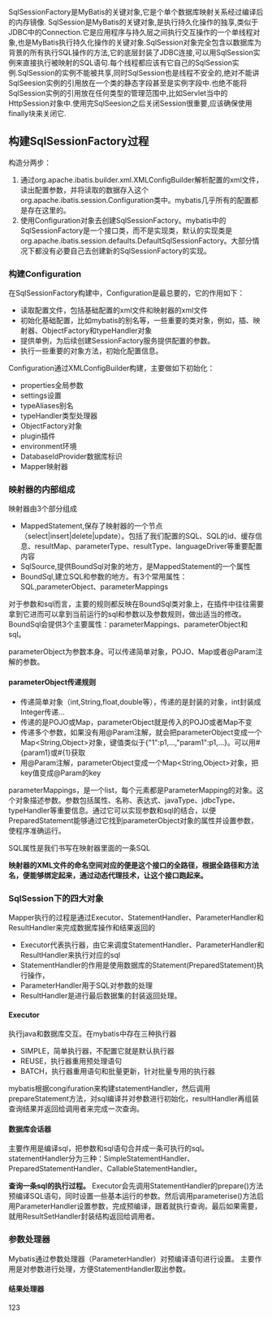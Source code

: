 SqlSessionFactory是MyBatis的关键对象,它是个单个数据库映射关系经过编译后的内存镜像.
SqlSession是MyBatis的关键对象,是执行持久化操作的独享,类似于JDBC中的Connection.它是应用程序与持久层之间执行交互操作的一个单线程对象,也是MyBatis执行持久化操作的关键对象.SqlSession对象完全包含以数据库为背景的所有执行SQL操作的方法,它的底层封装了JDBC连接,可以用SqlSession实例来直接执行被映射的SQL语句.每个线程都应该有它自己的SqlSession实例.SqlSession的实例不能被共享,同时SqlSession也是线程不安全的,绝对不能讲SqlSeesion实例的引用放在一个类的静态字段甚至是实例字段中.也绝不能将SqlSession实例的引用放在任何类型的管理范围中,比如Servlet当中的HttpSession对象中.使用完SqlSeesion之后关闭Session很重要,应该确保使用finally块来关闭它.

## 构建SqlSessionFactory过程 ##
构造分两步：
1. 通过org.apache.ibatis.builder.xml.XMLConfigBuilder解析配置的xml文件，读出配置参数，并将读取的数据存入这个org.apache.ibatis.session.Configuration类中。mybatis几乎所有的配置都是存在这里的。
2. 使用Configuration对象去创建SqlSessionFactory。mybatis中的SqlSessionFactory是一个接口类，而不是实现类，默认的实现类是org.apache.ibatis.session.defaults.DefaultSqlSessionFactory。大部分情况下都没有必要自己去创建新的SqlSessionFactory的实现。

### 构建Configuration ###
在SqlSessionFactory构建中，Configuration是最总要的，它的作用如下：
- 读取配置文件，包括基础配置的xml文件和映射器的xml文件
- 初始化基础配置，比如mybatis的别名等，一些重要的类对象，例如，插、映射器、ObjectFactory和typeHandler对象
- 提供单例，为后续创建SessionFactory服务提供配置的参数。
- 执行一些重要的对象方法，初始化配置信息。

Configuration通过XMLConfigBuilder构建，主要做如下初始化：
- properties全局参数
- settings设置
- typeAliases别名
- typeHandler类型处理器
- ObjectFactory对象
- plugin插件
- environment环境
- DatabaseIdProvider数据库标识
- Mapper映射器

### 映射器的内部组成 ###
映射器由3个部分组成
- MappedStatement,保存了映射器的一个节点（select|insert|delete|update）。包括了我们配置的SQL、SQL的id、缓存信息、resultMap、parameterType、resultType、languageDriver等重要配置内容
- SqlSource,提供BoundSql对象的地方，是MappedStatement的一个属性
- BoundSql,建立SQL和参数的地方。有3个常用属性：SQL,parameterObject、parameterMappings

对于参数和sql而言，主要的规则都反映在BoundSql类对象上，在插件中往往需要拿到它进而可以拿到当前运行的sql和参数以及参数规则，做出适当的修改。
BoundSql会提供3个主要属性：parameterMappings、parameterObject和sql。

parameterObject为参数本身。可以传递简单对象，POJO、Map或者@Param注解的参数。
#### parameterObject传递规则 ####
- 传递简单对象（int,String,float,double等），传递的是封装的对象，int封装成Integer传递...
- 传递的是POJO或Map，parameterObject就是传入的POJO或者Map不变
- 传递多个参数，如果没有用@Param注解，就会把parameterObject变成一个Map<String,Object>对象，键值类似于{"1":p1,...,"param1":p1,...}。可以用#{param1}或#{1}获取
- 用@Param注解，parameterObject变成一个Map<String,Object>对象，把key值变成@Param的key

parameterMappings，是一个list，每个元素都是ParameterMapping的对象。这个对象描述参数。参数包括属性、名称、表达式、javaType、jdbcType、typeHandler等重要信息。通过它可以实现参数和sql的结合，以便PreparedStatement能够通过它找到parameterObject对象的属性并设置参数，使程序准确运行。 

SQL属性是我们书写在映射器里面的一条SQL

**映射器的XML文件的命名空间对应的便是这个接口的全路径，根据全路径和方法名，便能够绑定起来，通过动态代理技术，让这个接口跑起来。**

### SqlSession下的四大对象 ###
Mapper执行的过程是通过Executor、StatementHandler、ParameterHandler和ResultHandler来完成数据库操作和结果返回的
- Executor代表执行器，由它来调度StatementHandler、ParameterHandler和ResultHandler来执行对应的sql
- StatementHandler的作用是使用数据库的Statement(PreparedStatement)执行操作，
- ParameterHandler用于SQL对参数的处理
- ResultHandler是进行最后数据集的封装返回处理。

#### Executor ####
执行java和数据库交互。在mybatis中存在三种执行器
- SIMPLE，简单执行器，不配置它就是默认执行器
- REUSE，执行器重用预处理语句
- BATCH，执行器重用语句和批量更新，针对批量专用的执行器

mybatis根据congifuration来构建statementHandler，然后调用prepareStatement方法，对sql编译并对参数进行初始化，resultHandler再组装查询结果并返回给调用者来完成一次查询。

#### 数据库会话器 ####
主要作用是编译sql，把参数和sql语句合并成一条可执行的sql。
statementHandler分为三种：SimpleStatementHandler、PreparedStatementHandler、CallableStatementHandler。

**查询一条sql的执行过程。**
Executor会先调用StatementHandler的prepare()方法预编译SQL语句，同时设置一些基本运行的参数。然后调用parameterise()方法启用ParameterHandler设置参数，完成预编译，跟着就执行查询。最后如果需要，就用ResultSetHandler封装结构返回给调用者。

### 参数处理器 ###
Mybatis通过参数处理器（ParameterHandler）对预编译语句进行设置。
主要作用是对参数进行处理，方便StatementHandler取出参数。
#### 结果处理器 ####








123




